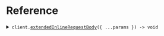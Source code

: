 # Reference
<details><summary><code>client.<a href="/src/Client.ts">extendedInlineRequestBody</a>({ ...params }) -> void</code></summary>
<dl>
<dd>

#### 🔌 Usage

<dl>
<dd>

<dl>
<dd>

```typescript
await client.extendedInlineRequestBody({
    child: "child",
    parent: "parent"
});

```
</dd>
</dl>
</dd>
</dl>

#### ⚙️ Parameters

<dl>
<dd>

<dl>
<dd>

**request:** `SeedAliasExtends.InlinedChildRequest` 
    
</dd>
</dl>

<dl>
<dd>

**requestOptions:** `SeedAliasExtendsClient.RequestOptions` 
    
</dd>
</dl>
</dd>
</dl>


</dd>
</dl>
</details>

## 